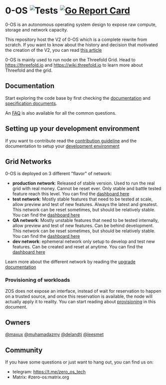 # 0-OS ![Tests](https://github.com/threefoldtech/zos/workflows/Tests%20and%20Coverage/badge.svg) [![Go Report Card](https://goreportcard.com/badge/github.com/threefoldtech/zos)](https://goreportcard.com/report/github.com/threefoldtech/zos)

0-OS is an autonomous operating system design to expose raw compute, storage and network capacity.

This repository host the V2 of 0-OS which is a complete rewrite from scratch. If you want to know about the history and decision that motivated the creation of the V2, you can read [this article](docs/internals/history/readme.md)

0-OS is mainly used to run node on the Threefold Grid.
Head to https://threefold.io and https://wiki.threefold.io to learn more about Threefold and the grid.

## Documentation

Start exploring the code base by first checking the [documentation](/docs) and [specification documents](/specs).

An [FAQ](./docs/faq/readme.md) is also available for all the common questions.

## Setting up your development environment

If you want to contribute read the [contribution guideline](CONTRIBUTING.md) and the documentation to setup your [development environment](qemu/README.md)

## Grid Networks

0-OS is deployed on 3 different "flavor" of network:

- **production network**: Released of stable version. Used to run the real grid with real money. Cannot be reset ever. Only stable and battle tested feature reach this level. You can find the [dashboard here](https://dashboard.grid.tf/)
- **test network**: Mostly stable features that need to be tested at scale, allow preview and test of new features. Always the latest and greatest. This network can be reset sometimes, but should be relatively stable. You can find the [dashboard here](https://dashboard.test.grid.tf/)
- **QA network**: Mostly unstable features that need to be tested internally, allow preview and test of new features. Can be behind development. This network can be reset sometimes, but should be relatively stable. You can find the [dashboard here](https://dashboard.qa.grid.tf/)
- **dev network**: ephemeral network only setup to develop and test new features. Can be created and reset at anytime. You can find the [dashboard here](https://dashboard.dev.grid.tf/)

Learn more about the different network by reading the [upgrade documentation](/docs/internals/identity/upgrade.md#philosophy)

### Provisioning of workloads

ZOS does not expose an interface, instead of wait for reservation to happen on a trusted
source, and once this reservation is available, the node will actually apply it to reality. You can start reading about [provisioning](./docs/provision) in this document.

## Owners

[@maxux](https://github.com/maxux) [@muhamadazmy](https://github.com/muhamadazmy) [@delandtj](https://github.com/delandtj) [@leesmet](https://github.com/leesmet)

## Community

If you have some questions or just want to hang out, you can find us on:
- telegram: https://t.me/zero_os_tech
- Matrix: #zero-os:matrix.org
